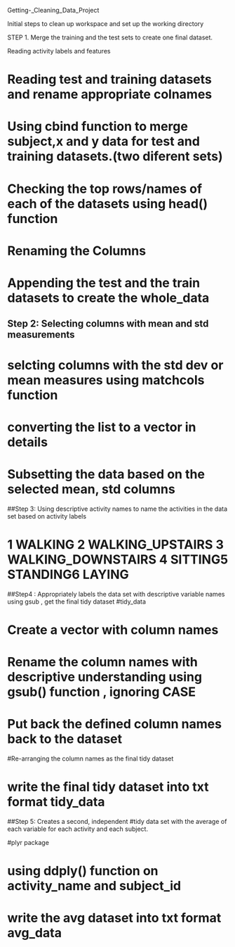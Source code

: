 
Getting-_Cleaning_Data_Project

Initial steps to clean up workspace and set up the working directory

 STEP 1. Merge the training and the test sets to create one final dataset.

Reading activity labels and features 
# Reading test and training datasets and rename appropriate colnames 

# Using cbind function to merge subject,x and y data for test and training datasets.(two diferent sets)

# Checking the top rows/names of each of the datasets using head() function 

# Renaming the Columns


# Appending the test and the train datasets to create the whole_data 



## Step 2: Selecting columns with mean and std measurements
# selcting columns with the std dev or mean measures using matchcols function 

# converting the list to a vector in details
# Subsetting the data based on the selected mean, std columns



##Step 3: Using descriptive activity names to name the activities in the data set based on activity labels
# 1 WALKING 2 WALKING_UPSTAIRS 3 WALKING_DOWNSTAIRS 4 SITTING5 STANDING6 LAYING

##Step4 : Appropriately labels the data set with descriptive variable names using gsub , get the final tidy dataset
#tidy_data

# Create a vector with column names 
# Rename the column names with descriptive understanding using gsub() function , ignoring CASE
# Put back the defined column names back to the dataset
  
#Re-arranging the column names as the final tidy dataset
# write the final tidy dataset into txt format tidy_data


##Step 5: Creates a second, independent 
   #tidy data set with the average of each variable for each activity and each subject.

#plyr package
# using ddply() function on activity_name and subject_id


# write the avg dataset into txt format avg_data
